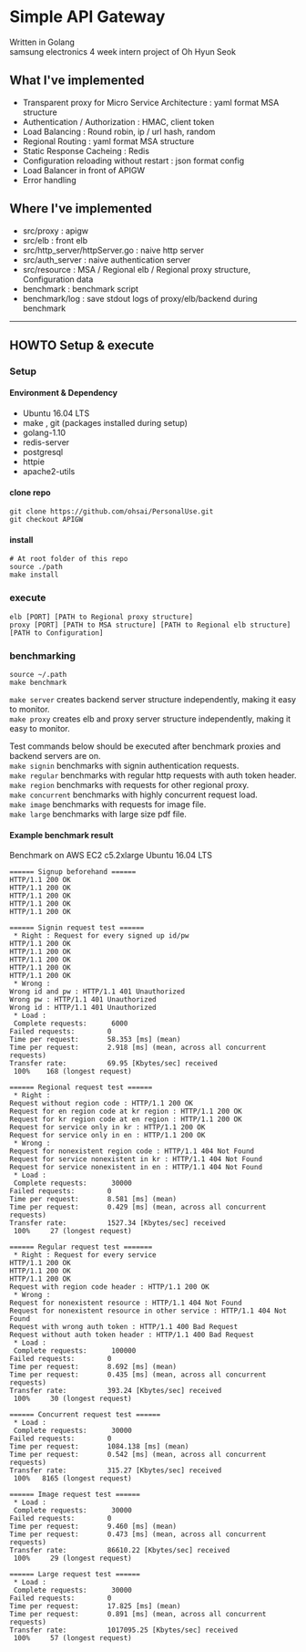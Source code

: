 # Simple API Gateway  
Written in Golang  
samsung electronics 4 week intern project of Oh Hyun Seok  
  
## What I've implemented
* Transparent proxy for Micro Service Architecture : yaml format MSA structure
* Authentication / Authorization : HMAC, client token
* Load Balancing : Round robin, ip / url hash, random
* Regional Routing : yaml format MSA structure
* Static Response Cacheing : Redis
* Configuration reloading without restart : json format config
* Load Balancer in front of APIGW
* Error handling
  
## Where I've implemented
- src/proxy : apigw 
- src/elb : front elb  
- src/http_server/httpServer.go : naive http server  
- src/auth_server : naive authentication server  
- src/resource : MSA / Regional elb / Regional proxy structure, Configuration data
- benchmark : benchmark script
- benchmark/log : save stdout logs of proxy/elb/backend during benchmark
  
******
  
## HOWTO Setup & execute  
  
### Setup
  
#### Environment & Dependency
- Ubuntu 16.04 LTS
- make , git
(packages installed during setup)
- golang-1.10
- redis-server
- postgresql
- httpie
- apache2-utils
  
#### clone repo
```console
git clone https://github.com/ohsai/PersonalUse.git
git checkout APIGW 
```
  
#### install
```console
# At root folder of this repo
source ./path
make install
```
  
### execute
```console
elb [PORT] [PATH to Regional proxy structure] 
proxy [PORT] [PATH to MSA structure] [PATH to Regional elb structure] [PATH to Configuration]
```
  
### benchmarking
  
```console
source ~/.path
make benchmark 
```
`make server` creates backend server structure independently, making it easy to monitor.  
`make proxy`  creates elb and proxy server structure independently, making it easy to monitor.  
  
Test commands below should be executed after benchmark proxies and backend servers are on.  
`make signin` benchmarks with signin authentication requests.  
`make regular` benchmarks with regular http requests with auth token header.  
`make region` benchmarks with requests for other regional proxy.  
`make concurrent` benchmarks with highly concurrent request load.  
`make image` benchmarks with requests for image file.  
`make large` benchmarks with large size pdf file.  

#### Example benchmark result
Benchmark on AWS EC2 c5.2xlarge Ubuntu 16.04 LTS

```console
====== Signup beforehand ======
HTTP/1.1 200 OK
HTTP/1.1 200 OK
HTTP/1.1 200 OK
HTTP/1.1 200 OK
HTTP/1.1 200 OK

====== Signin request test ======
 * Right : Request for every signed up id/pw
HTTP/1.1 200 OK
HTTP/1.1 200 OK
HTTP/1.1 200 OK
HTTP/1.1 200 OK
HTTP/1.1 200 OK
 * Wrong : 
Wrong id and pw : HTTP/1.1 401 Unauthorized
Wrong pw : HTTP/1.1 401 Unauthorized
Wrong id : HTTP/1.1 401 Unauthorized
 * Load : 
 Complete requests:      6000
Failed requests:        0
Time per request:       58.353 [ms] (mean)
Time per request:       2.918 [ms] (mean, across all concurrent requests)
Transfer rate:          69.95 [Kbytes/sec] received
 100%    168 (longest request)

====== Regional request test ======
 * Right :
Request without region code : HTTP/1.1 200 OK
Request for en region code at kr region : HTTP/1.1 200 OK
Request for kr region code at en region : HTTP/1.1 200 OK
Request for service only in kr : HTTP/1.1 200 OK
Request for service only in en : HTTP/1.1 200 OK
 * Wrong : 
Request for nonexistent region code : HTTP/1.1 404 Not Found
Request for service nonexistent in kr : HTTP/1.1 404 Not Found
Request for service nonexistent in en : HTTP/1.1 404 Not Found
 * Load : 
 Complete requests:      30000
Failed requests:        0
Time per request:       8.581 [ms] (mean)
Time per request:       0.429 [ms] (mean, across all concurrent requests)
Transfer rate:          1527.34 [Kbytes/sec] received
 100%     27 (longest request)

====== Regular request test =======
 * Right : Request for every service
HTTP/1.1 200 OK
HTTP/1.1 200 OK
HTTP/1.1 200 OK
Request with region code header : HTTP/1.1 200 OK
 * Wrong : 
Request for nonexistent resource : HTTP/1.1 404 Not Found
Request for nonexistent resource in other service : HTTP/1.1 404 Not Found
Request with wrong auth token : HTTP/1.1 400 Bad Request
Request without auth token header : HTTP/1.1 400 Bad Request
 * Load : 
 Complete requests:      100000
Failed requests:        0
Time per request:       8.692 [ms] (mean)
Time per request:       0.435 [ms] (mean, across all concurrent requests)
Transfer rate:          393.24 [Kbytes/sec] received
 100%     30 (longest request)

====== Concurrent request test ======
 * Load : 
 Complete requests:      30000
Failed requests:        0
Time per request:       1084.138 [ms] (mean)
Time per request:       0.542 [ms] (mean, across all concurrent requests)
Transfer rate:          315.27 [Kbytes/sec] received
 100%   8165 (longest request)

====== Image request test ======
 * Load : 
 Complete requests:      30000
Failed requests:        0
Time per request:       9.460 [ms] (mean)
Time per request:       0.473 [ms] (mean, across all concurrent requests)
Transfer rate:          86610.22 [Kbytes/sec] received
 100%     29 (longest request)

====== Large request test ======
 * Load : 
 Complete requests:      30000
Failed requests:        0
Time per request:       17.825 [ms] (mean)
Time per request:       0.891 [ms] (mean, across all concurrent requests)
Transfer rate:          1017095.25 [Kbytes/sec] received
 100%     57 (longest request)
```

